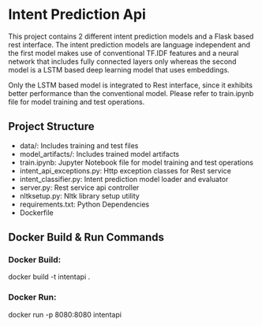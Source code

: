 # Intent Prediction Api
This project contains 2 different intent prediction models and a Flask based rest interface. The intent prediction models are language independent and the first model makes use of conventional TF.IDF features and a neural network that includes fully connected layers only whereas the second model is a LSTM based deep learning model that uses embeddings.

Only the LSTM based model is integrated to Rest interface, since it exhibits better performance than the conventional model. Please refer to train.ipynb file for model training and test operations.

## Project Structure
- data/: Includes training and test files
- model_artifacts/: Includes trained model artifacts
- train.ipynb: Jupyter Notebook file for model training and test operations
- intent_api_exceptions.py: Http exception classes for Rest service
- intent_classifier.py: Intent prediction model loader and evaluator
- server.py: Rest service api controller
- nltksetup.py: Nltk library setup utility
- requirements.txt: Python Dependencies
- Dockerfile


## Docker Build & Run Commands

### Docker Build:
docker build -t intentapi .

### Docker Run:
docker run -p 8080:8080 intentapi
